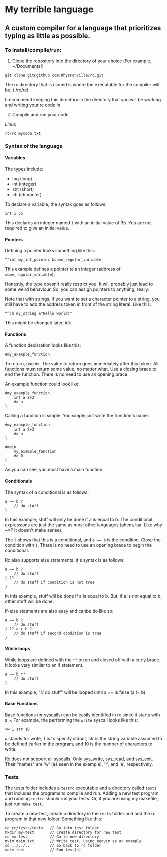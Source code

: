 <h1>My terrible language</h1>
<h2>A custom compiler for a language that prioritizes typing as little as possible.</h2>


<h3>To install/compile/run:</h3>

1. Clone the repository into the directory of your choice (For example, ~/Documents/)
```
git clone git@github.com:RhysFonville/rc.git
```
The rc directory that is cloned is where the executable for the compiler will be. (./rc/rc)

I recommend keeping this directory in the directory that you will be working and writing your rc code in.

2. Compile and run your code 

<i>Linux</i>
```
rc/rc mycode.txt
```

<h3>Syntax of the language</h3>

<h4>Variables</h4>

The types include:
<ul>
    <li>lng (long)</li>
    <li>int (integer)</li>
    <li>sht (short)</li>
    <li>ch (character)</li>
</ul>

To declare a variable, the syntax goes as follows:
```
int i 35
```
This declares an integer named `i` with an initial value of 35. You are not required to give an initial value.

<h4>Pointers</h4>

Defining a pointer looks something like this:
```
^^int my_int_pointer &some_regular_variable
```
This example defines a pointer to an integer (address of `some_regular_variable`).

Honestly, the type doesn't really restrict you. It will probably just lead to some weird behaviour. So, you can assign pointers to anything, really.

Note that with strings, if you want to set a character pointer to a string, you still have to add the address token in front of the string literal. Like this:
```
^^ch my_string &"Hello world!"
```
This might be changed later, idk

<h4>Functions</h4>

A function declaration looks like this:
```
#my_example_function
```

To return, use `#>`. The value to return goes immediately after this token. All functions must return some value, no matter what. Use a closing brace to end the function. There is no need to use an opening brace.

An example function could look like:
```
#my_example_function
    int a 2+3
    #> a
}
```

Calling a function is simple. You simply just write the function's name.
```
#my_example_function
    int a 2+3
    #> a
}

#main
    my_example_function
    #> 0
}
```

As you can see, you must have a main function.

<h4>Conditionals</h4>

The syntax of a conditional is as follows:
```
a == b ?
    // do stuff
}
```
In this example, stuff will only be done if a is equal to b. The conditional expressions are just the same as *most* other languages (ahem, lua. Like why ~=? It doesn't make sense).

The `?` shows that this is a conditional, and `a == b` is the condition. Close the condition with `}`. There is no need to use an opening brace to begin the conditional.

Rc also supports else statements. It's syntax is as follows:
```
a == b ?
    // do stuff
} ??
    // do stuff if condition is not true
}
```
In this example, stuff will be done if a is equal to b. But, if a is *not* equal to b, other stuff will be done.

If-else statments are also easy and canbe do like so:
```
a == b ?
    // do stuff
} ?? a > b ?
    // do stuff if second condition is true
}
```

<h4>While loops</h4>

While loops are defined with the `*?` token and closed off with a curly brace. It looks very similar to an if statement.
```
a == b *?
    // do stuff
}
```
In this example, "// do stuff" will be looped until a == is false (a != b).

<h4>Base Functions</h4>

Base functions (or syscalls) can be easily identified in rc since it starts with a `>`. For example, the performing the `write` syscall looks like this:
```
>w 1 str 10
```
`w` stands for write, `1` is to specify stdout, str is the string variable assumed to be defined earlier in the program, and 10 is the number of characters to write.

Rc does not support all syscalls. Only sys_write, sys_read, and sys_exit. Their "names" are 'w' (as seen in the example), 'r', and 'e', respectively.

<h3>Tests</h3>

The tests folder includes a `testrc` executable and a directory called `tests` that includes the programs to compile and run. Adding a new test program and running `testrc` should run your tests. Or, if you are using my makefile, just run `make test`.

To create a new test, create a directory in the `tests` folder and add the rc program in that new folder. Something like this:

```
cd rc/tests/tests   // Go into test folder
mkdir my-test       // Create directory for new test
cd my-test          // Go to new directory
nvim main.txt       // Write test, using neovim as an example
cd ../../..         // Go back to rc folder
make test           // Run test(s)
```

